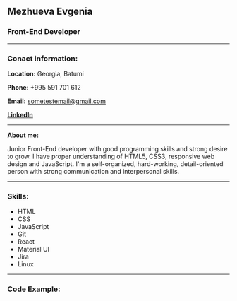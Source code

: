## Mezhueva Evgenia

### Front-End Developer

---

### **Conact information:**

**Location:** Georgia, Batumi

**Phone:** +995 591 701 612

**Email:** sometestemail@gmail.com

**[LinkedIn](https://www.linkedin.com/in/evgeniya-mezhueva/)**

---

**About me:**

Junior Front-End developer with good programming skills and strong desire to grow.
I have proper understanding of HTML5, CSS3, responsive web design and JavaScript. I'm a self-organized, hard-working, detail-oriented person with strong communication and interpersonal skills.

---

### **Skills:**

- HTML
- CSS
- JavaScript
- Git
- React
- Material UI
- Jira
- Linux

---

### **Code Example:**
